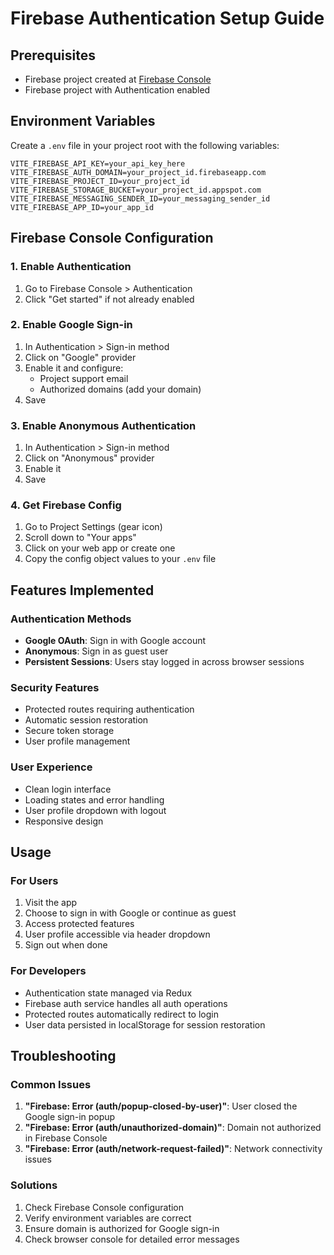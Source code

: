 # Firebase Authentication Setup Guide

## Prerequisites

- Firebase project created at [Firebase Console](https://console.firebase.google.com/)
- Firebase project with Authentication enabled

## Environment Variables

Create a `.env` file in your project root with the following variables:

```env
VITE_FIREBASE_API_KEY=your_api_key_here
VITE_FIREBASE_AUTH_DOMAIN=your_project_id.firebaseapp.com
VITE_FIREBASE_PROJECT_ID=your_project_id
VITE_FIREBASE_STORAGE_BUCKET=your_project_id.appspot.com
VITE_FIREBASE_MESSAGING_SENDER_ID=your_messaging_sender_id
VITE_FIREBASE_APP_ID=your_app_id
```

## Firebase Console Configuration

### 1. Enable Authentication

1. Go to Firebase Console > Authentication
2. Click "Get started" if not already enabled

### 2. Enable Google Sign-in

1. In Authentication > Sign-in method
2. Click on "Google" provider
3. Enable it and configure:
   - Project support email
   - Authorized domains (add your domain)
4. Save

### 3. Enable Anonymous Authentication

1. In Authentication > Sign-in method
2. Click on "Anonymous" provider
3. Enable it
4. Save

### 4. Get Firebase Config

1. Go to Project Settings (gear icon)
2. Scroll down to "Your apps"
3. Click on your web app or create one
4. Copy the config object values to your `.env` file

## Features Implemented

### Authentication Methods

- **Google OAuth**: Sign in with Google account
- **Anonymous**: Sign in as guest user
- **Persistent Sessions**: Users stay logged in across browser sessions

### Security Features

- Protected routes requiring authentication
- Automatic session restoration
- Secure token storage
- User profile management

### User Experience

- Clean login interface
- Loading states and error handling
- User profile dropdown with logout
- Responsive design

## Usage

### For Users

1. Visit the app
2. Choose to sign in with Google or continue as guest
3. Access protected features
4. User profile accessible via header dropdown
5. Sign out when done

### For Developers

- Authentication state managed via Redux
- Firebase auth service handles all auth operations
- Protected routes automatically redirect to login
- User data persisted in localStorage for session restoration

## Troubleshooting

### Common Issues

1. **"Firebase: Error (auth/popup-closed-by-user)"**: User closed the Google sign-in popup
2. **"Firebase: Error (auth/unauthorized-domain)"**: Domain not authorized in Firebase Console
3. **"Firebase: Error (auth/network-request-failed)"**: Network connectivity issues

### Solutions

1. Check Firebase Console configuration
2. Verify environment variables are correct
3. Ensure domain is authorized for Google sign-in
4. Check browser console for detailed error messages
